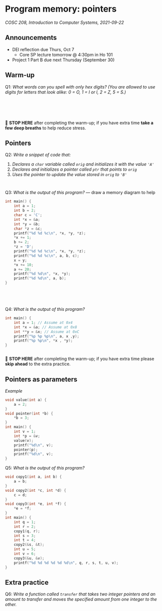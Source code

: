 # Program memory: pointers
_COSC 208, Introduction to Computer Systems, 2021-09-22_

## Announcements
* DEI reflection due Thurs, Oct 7
    * Core SP lecture tomorrow @ 4:30pm in Ho 101
* Project 1 Part B due next Thursday (September 30)

## Warm-up

Q1: _What words can you spell with only hex digits? (You are allowed to use digits for letters that look alike: 0 = O, 1 = I or l, 2 = Z, 5 = S.)_
```





```
🛑 **STOP HERE** after completing the warm-up; if you have extra time **take a few deep breaths** to help reduce stress.

## Pointers

Q2: _Write a snippet of code that:_
1. _Declares a `char` variable called `orig` and initializes it with the value `'A'`_
2. _Declares and initializes a pointer called `ptr` that points to `orig`_
3. _Uses the pointer to update the value stored in `orig` to `'B'`_

```C



```

Q3: _What is the output of this program?_ — draw a memory diagram to help
```C
int main() {
    int a = 1;
    int b = 2;
    char c = 'C';
    int *x = &a;
    int *y = &b;
    char *z = &c;
    printf("%d %d %c\n", *x, *y, *z);
    *x += 1;
    b += 2;
    *z = 'D';
    printf("%d %d %c\n", *x, *y, *z);
    printf("%d %d %c\n", a, b, c);
    x = y;
    *x += 10;
    a += 20;
    printf("%d %d\n", *x, *y);
    printf("%d %d\n", a, b);
}
```
```




```

Q4: _What is the output of this program?_
```C
int main() {
    int a = 1; // Assume at 0x4
    int *x = &a; // Assume at 0x8
    int **y = &x; // Assume at 0xC
    printf("%p %p %p\n", a, x ,y);
    printf("%p %p\n", *x , *y);
}
```
```
```
🛑 **STOP HERE** after completing the warm-up; if you have extra time please **skip ahead** to the extra practice.

## Pointers as parameters

_Example_
```C
void value(int a) {
    a = 2;
}
void pointer(int *b) {
    *b = 3;
}
int main() {
    int v = 1;
    int *p = &v;
    value(v);
    printf("%d\n", v);
    pointer(p);
    printf("%d\n", v);
}
```

Q5: _What is the output of this program?_
```C
void copy1(int a, int b) {
    a = b;
}
void copy2(int *c, int *d) {
    c = d;
}
void copy3(int *e, int *f) {
    *e = *f;
}
int main() {
    int q = 1;
    int r = 2;
    copy1(q, r);
    int s = 3;
    int t = 4;
    copy2(&s, &t);
    int u = 5;
    int v = 6;
    copy3(&u, &v);
    printf("%d %d %d %d %d %d\n", q, r, s, t, u, v);
}
```

## Extra practice
Q6: _Write a function called `transfer` that takes two integer pointers and an amount to transfer and moves the specified amount from one integer to the other._